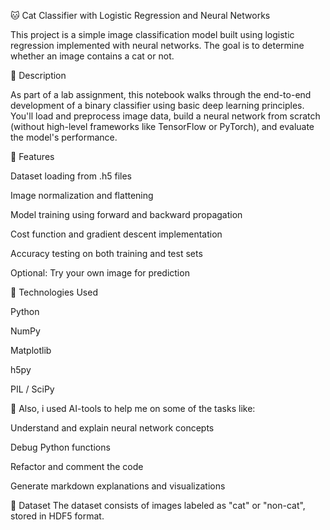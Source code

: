 🐱 Cat Classifier with Logistic Regression and Neural Networks

This project is a simple image classification model built using logistic regression implemented with neural networks. The goal is to determine whether an image contains a cat or not.

📌 Description

As part of a lab assignment, this notebook walks through the end-to-end development of a binary classifier using basic deep learning principles. You'll load and preprocess image data, build a neural network from scratch (without high-level frameworks like TensorFlow or PyTorch), and evaluate the model's performance.

🚀 Features

Dataset loading from .h5 files

Image normalization and flattening

Model training using forward and backward propagation

Cost function and gradient descent implementation

Accuracy testing on both training and test sets

Optional: Try your own image for prediction

🧠 Technologies Used

Python

NumPy

Matplotlib

h5py

PIL / SciPy

🤖 Also, i used AI-tools to help me on some of the tasks like: 

Understand and explain neural network concepts

Debug Python functions

Refactor and comment the code

Generate markdown explanations and visualizations

📂 Dataset
The dataset consists of images labeled as "cat" or "non-cat", stored in HDF5 format.
